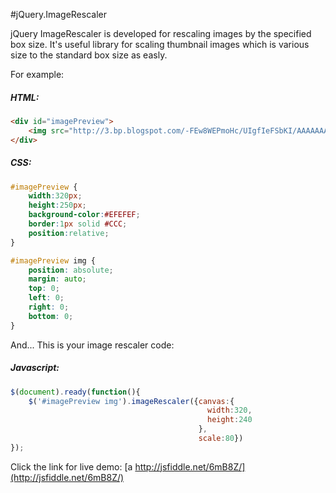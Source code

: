 #jQuery.ImageRescaler

jQuery ImageRescaler is developed for rescaling images by the specified box size.
It's useful library for scaling thumbnail images which is various size to the 
standard box size as easly.

For example:

##### HTML:
```html
<div id="imagePreview">
    <img src="http://3.bp.blogspot.com/-FEw8WEPmoHc/UIgfIeFSbKI/AAAAAAAAAE8/gtVvg5a6B0E/s1600/1.jpg" />
</div>
```

##### CSS:
```css
#imagePreview {
    width:320px;
    height:250px;
    background-color:#EFEFEF;
    border:1px solid #CCC;
    position:relative;
}

#imagePreview img {
    position: absolute;
    margin: auto;
    top: 0;
    left: 0;
    right: 0;
    bottom: 0;
}
```

And... This is your image rescaler code:
##### Javascript:
```js
$(document).ready(function(){
    $('#imagePreview img').imageRescaler({canvas:{
                                            width:320,
                                            height:240
                                          }, 
                                          scale:80})
});
```

Click the link for live demo:
[a http://jsfiddle.net/6mB8Z/](http://jsfiddle.net/6mB8Z/)

